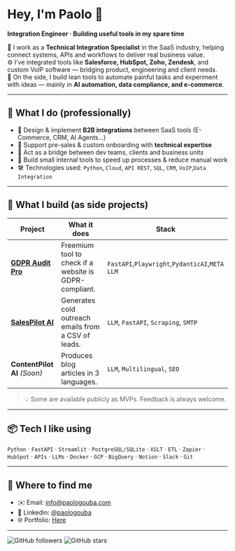 # Hey, I'm Paolo 👋  
**Integration Engineer · Building useful tools in my spare time**

🔗 I work as a **Technical Integration Specialist** in the SaaS industry, helping connect systems, APIs and workflows to deliver real business value.  
⚙️ I’ve integrated tools like **Salesforce, HubSpot, Zoho, Zendesk**, and custom VoIP software — bridging product, engineering and client needs.  
🧠 On the side, I build lean tools to automate painful tasks and experiment with ideas — mainly in **AI automation, data compliance, and e-commerce**.


---

## 💼 What I do (professionally)

- 🔌 Design & implement **B2B integrations** between SaaS tools (E-Commerce, CRM, AI Agents…)
- 🧩 Support pre-sales & custom onboarding with **technical expertise**
- 🤝 Act as a bridge between dev teams, clients and business units
- 🔧 Build small internal tools to speed up processes & reduce manual work
- 🛠 Technologies used: `Python`, `Cloud`, `API REST`, `SQL`, `CRM`, `VoIP`,`Data Integration`

---

## 🚀 What I build (as side projects)

| Project | What it does | Stack |
|--------|---------------|-------|
| **[GDPR Audit Pro](https://gdprauditpro.com)** | Freemium tool to check if a website is GDPR-compliant. | `FastAPI`,`Playwright`,`PydanticAI`,`META LLM` |
| **[SalesPilot AI](https://gdprauditpro.com/paologouba/salespilot)** | Generates cold outreach emails from a CSV of leads. | `LLM`, `FastAPI`, `Scraping`, `SMTP` |
| **ContentPilot AI** *(Soon)* | Produces blog articles in 3 languages. | `LLM`, `Multilingual`, `SEO` |

> 💡 Some are available publicly as MVPs. Feedback is always welcome.

---

## 📦 Tech I like using
`Python` · `FastAPI` · `Streamlit` · `PostgreSQL/SQLite` · `XSLT` · `ETL` · `Zapier` · `HubSpot` · `APIs` · `LLMs` · `Docker` · `GCP` · `BigQuery` · `Notion` · `Slack` · `Git`

---

## 👀 Where to find me

- ✉️ Email: [info@paologouba.com](mailto:info@paologouba.com)
- 🧵 Linkedin: [@paologouba](https://linkedin.com/in/paologouba)
- 🌐 Portfolio: [Here](https://paologouba.com)

---
![GitHub followers](https://img.shields.io/github/followers/paologouba?style=social)
![GitHub stars](https://img.shields.io/github/stars/paologouba?style=social)
